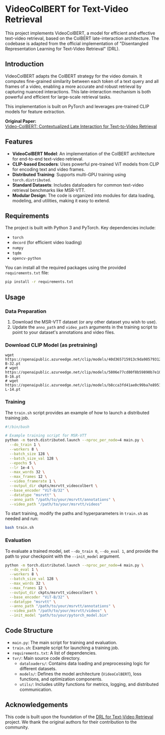 # VideoColBERT for Text-Video Retrieval

This project implements VideoColBERT, a model for efficient and effective text-video retrieval, based on the ColBERT late-interaction architecture. The codebase is adapted from the official implementation of "Disentangled Representation Learning for Text-Video Retrieval" (DRL).

## Introduction

VideoColBERT adapts the ColBERT strategy for the video domain. It computes fine-grained similarity between each token of a text query and all frames of a video, enabling a more accurate and robust retrieval by capturing nuanced interactions. This late-interaction mechanism is both powerful and efficient for large-scale retrieval tasks.

This implementation is built on PyTorch and leverages pre-trained CLIP models for feature extraction.

**Original Paper:**  
[Video-ColBERT: Contextualized Late Interaction for Text-to-Video Retrieval](https://arxiv.org/pdf/2503.19009v1)

## Features

-   **VideoColBERT Model**: An implementation of the ColBERT architecture for end-to-end text-video retrieval.
-   **CLIP-based Encoders**: Uses powerful pre-trained ViT models from CLIP for encoding text and video frames.
-   **Distributed Training**: Supports multi-GPU training using `torch.distributed`.
-   **Standard Datasets**: Includes dataloaders for common text-video retrieval benchmarks like MSR-VTT.
-   **Modular Design**: The code is organized into modules for data loading, modeling, and utilities, making it easy to extend.

## Requirements

The project is built with Python 3 and PyTorch. Key dependencies include:

-   `torch`
-   `decord` (for efficient video loading)
-   `numpy`
-   `tqdm`
-   `opencv-python`

You can install all the required packages using the provided `requirements.txt` file:

```bash
pip install -r requirements.txt
```

## Usage

### Data Preparation

1.  Download the MSR-VTT dataset (or any other dataset you wish to use).
2.  Update the `anno_path` and `video_path` arguments in the training script to point to your dataset's annotations and video files.

### Download CLIP Model (as pretraining)

```cd tvr/models
wget https://openaipublic.azureedge.net/clip/models/40d365715913c9da98579312b702a82c18be219cc2a73407c4526f58eba950af/ViT-B-32.pt
# wget https://openaipublic.azureedge.net/clip/models/5806e77cd80f8b59890b7e101eabd078d9fb84e6937f9e85e4ecb61988df416f/ViT-B-16.pt
# wget https://openaipublic.azureedge.net/clip/models/b8cca3fd41ae0c99ba7e8951adf17d267cdb84cd88be6f7c2e0eca1737a03836/ViT-L-14.pt
```

### Training

The `train.sh` script provides an example of how to launch a distributed training job.

```bash
#!/bin/bash

# Example training script for MSR-VTT
python -m torch.distributed.launch --nproc_per_node=4 main.py \
  --do_train 1 \
  --workers 8 \
  --batch_size 128 \
  --batch_size_val 128 \
  --epochs 5 \
  --lr 1e-4 \
  --max_words 32 \
  --max_frames 12 \
  --video_framerate 1 \
  --output_dir ckpts/msrvtt_videocolbert \
  --base_encoder "ViT-B/32" \
  --datatype "msrvtt" \
  --anno_path "/path/to/your/msrvtt/annotations" \
  --video_path "/path/to/your/msrvtt/videos"
```

To start training, modify the paths and hyperparameters in `train.sh` as needed and run:

```bash
bash train.sh
```

### Evaluation

To evaluate a trained model, set `--do_train 0`, `--do_eval 1`, and provide the path to your checkpoint with the `--init_model` argument.

```bash
python -m torch.distributed.launch --nproc_per_node=4 main.py \
  --do_eval 1 \
  --workers 8 \
  --batch_size_val 128 \
  --max_words 32 \
  --max_frames 12 \
  --output_dir ckpts/msrvtt_videocolbert \
  --base_encoder "ViT-B/32" \
  --datatype "msrvtt" \
  --anno_path "/path/to/your/msrvtt/annotations" \
  --video_path "/path/to/your/msrvtt/videos" \
  --init_model "path/to/your/pytorch_model.bin"
```

## Code Structure

-   `main.py`: The main script for training and evaluation.
-   `train.sh`: Example script for launching a training job.
-   `requirements.txt`: A list of dependencies.
-   `tvr/`: Main source code directory.
    -   `dataloaders/`: Contains data loading and preprocessing logic for different datasets.
    -   `models/`: Defines the model architecture (`VideoColBERT`), loss functions, and optimization components.
    -   `utils/`: Includes utility functions for metrics, logging, and distributed communication.

## Acknowledgements

This code is built upon the foundation of the [DRL for Text-Video Retrieval](https://github.com/foolwood/DRL) project. We thank the original authors for their contribution to the community.
